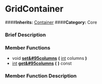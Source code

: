 #  GridContainer  
####**Inherits:** [Container](class_container)
####**Category:** Core

###  Brief Description  


###  Member Functions 
  * void  **[set&#95columns](#set_columns)**  **(** [int](class_int) columns  **)**
  * [int](class_int)  **[get&#95columns](#get_columns)**  **(** **)** const

###  Member Function Description  
